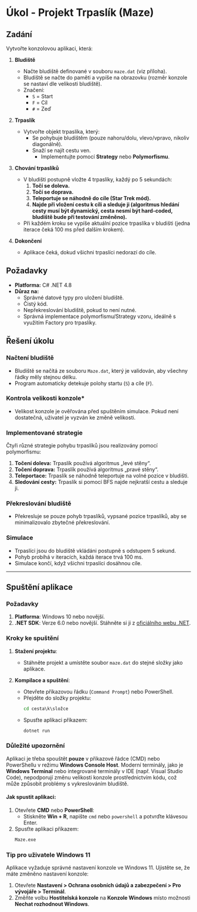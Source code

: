 # Úkol - Projekt Trpaslík (Maze)

## Zadání

Vytvořte konzolovou aplikaci, která:

1. **Bludiště**
   - Načte bludiště definované v souboru `maze.dat` (viz příloha).
   - Bludiště se načte do paměti a vypíše na obrazovku (rozměr konzole se nastaví dle velikosti bludiště).
   - Značení:
     - `S` = Start
     - `F` = Cíl
     - `#` = Zeď

2. **Trpaslík**
   - Vytvořte objekt trpaslíka, který:
     - Se pohybuje bludištěm (pouze nahoru/dolu, vlevo/vpravo, nikoliv diagonálně).
     - Snaží se najít cestu ven.
       - Implementujte pomocí **Strategy** nebo **Polymorfismu**.

3. **Chování trpaslíků**
   - V bludišti postupně vložte 4 trpaslíky, každý po 5 sekundách:
     1. **Točí se doleva.**
     2. **Točí se doprava.**
     3. **Teleportuje se náhodně do cíle (Star Trek mód).**
     4. **Najde při vložení cestu k cíli a sleduje ji (algoritmus hledání cesty musí být dynamický, cesta nesmí být hard-coded, bludiště bude při testování změněno).**
   - Při každém kroku se vypíše aktuální pozice trpaslíka v bludišti (jedna iterace čeká 100 ms před dalším krokem).

4. **Dokončení**
   - Aplikace čeká, dokud všichni trpaslíci nedorazí do cíle.

## Požadavky
- **Platforma:** C# .NET 4.8
- **Důraz na:**
  - Správné datové typy pro uložení bludiště.
  - Čistý kód.
  - Nepřekreslování bludiště, pokud to není nutné.
  - Správná implementace polymorfismu/Strategy vzoru, ideálně s využitím Factory pro trpaslíky.


## Řešení úkolu

### Načtení bludiště
- Bludiště se načítá ze souboru `Maze.dat`, který je validován, aby všechny řádky měly stejnou délku.
- Program automaticky detekuje polohy startu (`S`) a cíle (`F`).

### Kontrola velikosti konzole*
- Velikost konzole je ověřována před spuštěním simulace. Pokud není dostatečná, uživatel je vyzván ke změně velikosti.

### Implementované strategie
Čtyři různé strategie pohybu trpaslíků jsou realizovány pomocí polymorfismu:
1. **Točení doleva:** Trpaslík používá algoritmus „levé stěny“.
2. **Točení doprava:** Trpaslík používá algoritmus „pravé stěny“.
3. **Teleportace:** Trpaslík se náhodně teleportuje na volné pozice v bludišti.
4. **Sledování cesty:** Trpaslík si pomocí BFS najde nejkratší cestu a sleduje ji.

### Překreslování bludiště
- Překresluje se pouze pohyb trpaslíků, vypsané pozice trpaslíků, aby se minimalizovalo zbytečné překreslování.

### Simulace
- Trpaslíci jsou do bludiště vkládáni postupně s odstupem 5 sekund.
- Pohyb probíhá v iteracích, každá iterace trvá 100 ms.
- Simulace končí, když všichni trpaslíci dosáhnou cíle.

---

## Spuštění aplikace
### Požadavky

1. **Platforma**: Windows 10 nebo novější.
2. **.NET SDK**: Verze 6.0 nebo novější. Stáhněte si ji z [oficiálního webu .NET](https://dotnet.microsoft.com/).

### Kroky ke spuštění

1. **Stažení projektu**:
   - Stáhněte projekt a umístěte soubor `maze.dat` do stejné složky jako aplikace.

2. **Kompilace a spuštění**:
   - Otevřete příkazovou řádku (`Command Prompt`) nebo PowerShell.
   - Přejděte do složky projektu:
     ```cmd
     cd cesta\k\složce
     ```
   - Spusťte aplikaci příkazem:
     ```cmd
     dotnet run
     ```

### Důležité upozornění

Aplikaci je třeba spouštět **pouze** v příkazové řádce (CMD) nebo PowerShellu v režimu **Windows Console Host**. 
Moderní terminály, jako je **Windows Terminal** nebo integrované terminály v IDE (např. Visual Studio Code), nepodporují změnu velikosti konzole prostřednictvím kódu, což může způsobit problémy s vykreslováním bludiště.

#### Jak spustit aplikaci:
1. Otevřete **CMD** nebo **PowerShell**:
   - Stiskněte **Win + R**, napište `cmd` nebo `powershell` a potvrďte klávesou Enter.
2. Spusťte aplikaci příkazem:
   ```bash
   Maze.exe


### Tip pro uživatele Windows 11

Aplikace vyžaduje správné nastavení konzole ve Windows 11. Ujistěte se, že máte změněno nastavení konzole:
1. Otevřete **Nastavení > Ochrana osobních údajů a zabezpečení > Pro vývojáře > Terminál**.
2. Změňte volbu **Hostitelská konzole** na **Konzole Windows** místo možnosti **Nechat rozhodnout Windows**.

